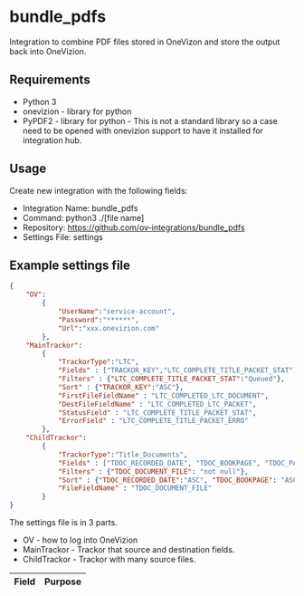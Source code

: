 # bundle_pdfs
 
Integration to combine PDF files stored in OneVizon and store the output back into OneVizion.

## Requirements
- Python 3
- onevizion - library for python
- PyPDF2 - library for python - This is not a standard library so a case need to be opened with onevizion support to have it installed for integration hub.

## Usage
Create new integration with the following fields: 
- Integration Name: bundle_pdfs
- Command: python3 ./[file name]
- Repository: https://github.com/ov-integrations/bundle_pdfs
- Settings File: settings


## Example settings file

```json
{
	"OV":
		{
			"UserName":"service-account",
			"Password":"******",
			"Url":"xxx.onevizion.com"
		},
	"MainTrackor":
		{
			"TrackorType":"LTC",
			"Fields" : ["TRACKOR_KEY","LTC_COMPLETE_TITLE_PACKET_STAT"],
			"Filters" : {"LTC_COMPLETE_TITLE_PACKET_STAT":"Queued"},
			"Sort" : {"TRACKOR_KEY":"ASC"},
			"FirstFileFieldName" : "LTC_COMPLETED_LTC_DOCUMENT",
			"DestFileFieldName" : "LTC_COMPLETED_LTC_PACKET",
			"StatusField" : "LTC_COMPLETE_TITLE_PACKET_STAT",
			"ErrorField" : "LTC_COMPLETE_TITLE_PACKET_ERRO"
		},
	"ChildTrackor":
		{
			"TrackorType":"Title_Documents",
			"Fields" : ["TDOC_RECORDED_DATE", "TDOC_BOOKPAGE", "TDOC_PAGE", "TDOC_CLERKS_FILE__DOCUMENT_", "TRACKOR_KEY"],
			"Filters" : {"TDOC_DOCUMENT_FILE": "not null"},
			"Sort" : {"TDOC_RECORDED_DATE":"ASC", "TDOC_BOOKPAGE": "ASC", "TDOC_PAGE": "ASC", "TDOC_CLERKS_FILE__DOCUMENT_":"ASC"},
			"FileFieldName" : "TDOC_DOCUMENT_FILE"
		}
}
```

The settings file is in 3 parts.
- OV - how to log into OneVizion
- MainTrackor - Trackor that source and destination fields.
- ChildTrackor - Trackor with many source files.

| Field   | Purpose |
| ------- |:------- |
